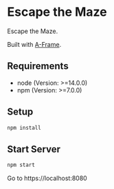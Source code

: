 # Escape the Maze

Escape the Maze.

Built with [A-Frame](https://aframe.io).
## Requirements
- node (Version: >=14.0.0)
- npm (Version: >=7.0.0)
## Setup

```sh
npm install
```
## Start Server
```sh
npm start
```
Go to https://localhost:8080